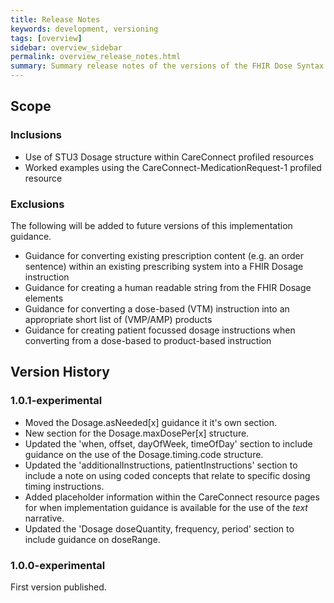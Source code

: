 ```yaml
---
title: Release Notes
keywords: development, versioning
tags: [overview]
sidebar: overview_sidebar
permalink: overview_release_notes.html
summary: Summary release notes of the versions of the FHIR Dose Syntax Implementation Guidance
---
```


## Scope ##

### Inclusions ###

  * Use of STU3 Dosage structure within CareConnect profiled resources
  * Worked examples using the CareConnect-MedicationRequest-1 profiled resource

### Exclusions ####

The following will be added to future versions of this implementation guidance.
* Guidance for converting existing prescription content (e.g. an order sentence) within an existing prescribing system into a FHIR Dosage instruction
* Guidance for creating a human readable string from the FHIR Dosage elements
* Guidance for converting a dose-based (VTM) instruction into an appropriate short list of (VMP/AMP) products 
* Guidance for creating patient focussed dosage instructions when converting from a dose-based to product-based instruction

## Version History ##

### 1.0.1-experimental ###
* Moved the Dosage.asNeeded[x] guidance it it's own section.
* New section for the Dosage.maxDosePer[x] structure.
* Updated the 'when, offset, dayOfWeek, timeOfDay' section to include guidance on the use of the Dosage.timing.code structure.
* Updated the 'additionalInstructions, patientInstructions' section to include a note on using coded concepts that relate to specific dosing timing instructions.
* Added placeholder information within the CareConnect resource pages for when implementation guidance is available for the use of the *text* narrative.
* Updated the 'Dosage doseQuantity, frequency, period' section to include guidance on doseRange.

### 1.0.0-experimental ###
First version published.

